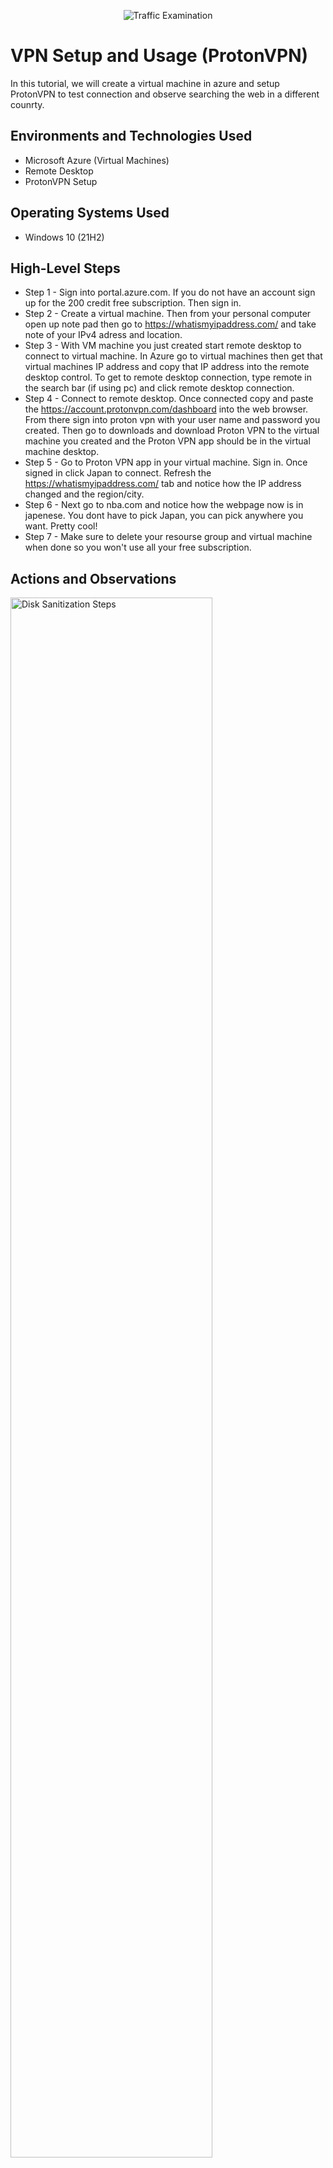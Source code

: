 <p align="center">
<img src="https://cdn.pixabay.com/photo/2019/11/19/08/44/map-4636843_960_720.jpg" alt="Traffic Examination"/>
</p>

<h1>VPN Setup and Usage (ProtonVPN)</h1>
In this tutorial, we will create a virtual machine in azure and setup ProtonVPN to test connection and observe searching the web in a different counrty. <br />




<h2>Environments and Technologies Used</h2>

- Microsoft Azure (Virtual Machines)
- Remote Desktop
- ProtonVPN Setup


<h2>Operating Systems Used </h2>

- Windows 10 (21H2)


<h2>High-Level Steps</h2>

- Step 1 - Sign into portal.azure.com. If you do not have an account sign up for the 200 credit free subscription. Then sign in.
- Step 2 - Create a virtual machine. Then from your personal computer open up note pad then go to https://whatismyipaddress.com/ and take note of your IPv4 adress and location.
- Step 3 - With VM machine you just created start remote desktop to connect to virtual machine. In Azure go to virtual machines then get that virtual machines IP address and copy that IP address into the remote desktop control. To get to remote desktop connection, type remote in the search bar (if using pc) and click remote desktop connection.
- Step 4 - Connect to remote desktop. Once connected copy and paste the https://account.protonvpn.com/dashboard into the web browser. From there sign into proton vpn with your user name and password you created. Then go to downloads and download Proton VPN to the virtual machine you created and the Proton VPN app should be in the virtual machine desktop.  
- Step 5 - Go to Proton VPN app in your virtual machine. Sign in. Once signed in click Japan to connect. Refresh the https://whatismyipaddress.com/ tab and notice how the IP address changed and the region/city.
- Step 6 - Next go to nba.com and notice how the webpage now is in japenese. You dont have to pick Japan, you can pick anywhere you want. Pretty cool!
- Step 7 - Make sure to delete your resourse group and virtual machine when done so you won't use all your free subscription.
<h2>Actions and Observations</h2>

<p>
<img src="https://i.imgur.com/htTFmDA.png" height="80%" width="80%" alt="Disk Sanitization Steps"/>
</p>
<p>
Sign into portal.azure.com. After signing in look above to find Virtual Machines and click create Virtual Machines (VMs). 
</p>
<br />

<p>
<img src="https://i.imgur.com/WdiyvR1.png" height="80%" width="80%" alt="Disk Sanitization Steps"/>
</p>
<p>
Create the Virtual Machine (VM) and make region something else other than your region/country. Keep tabs of the note pad that you wrote your original region/city and IPv4 address.
</p>
<br />

<p>
<img src="https://i.imgur.com/IbG0HwY.png" height="80%" width="80%" alt="Disk Sanitization Steps"/>
</p>
<p>
After creating virtual machine I made my region Norway east zone 1 with 4 vpu's with windows 10 pro.
</p>
<br />
<p>
<img src="https://i.imgur.com/ac1aPqe.png" height="80%" width="80%" alt="Disk Sanitization Steps"/>
</p>
<p>
Here is how it looks when you get to remote desktop connection. Paste the IP address from the virtual machine you just made. Connect to the virtual machine and from there type in https://whatismyipaddress.com/ and get the new IP address, region and city.
</p>
<br />
<p>
<img src="https://i.imgur.com/rXuMCr5.png" height="80%" width="80%" alt="Disk Sanitization Steps"/>
</p>
<p>
Once connected copy and paste the https://account.protonvpn.com/dashboard into the web browser. From there sign into proton vpn with your user name and password you created. Then go to downloads and download Proton VPN to the virtual machine you created and the Proton VPN app should be in the virtual machine desktop. 
</p>
<br />
<p>
<img src="https://i.imgur.com/MlsoL5K.png" height="80%" width="80%" alt="Disk Sanitization Steps"/>
</p>
<p>
Notice how before your IP address was different and it was from oslo Norway. Open the Proton VPN app and click connect to japan.
</p>
<br />
<img src="https://i.imgur.com/ijEPJmW.png" height="80%" width="80%" alt="Disk Sanitization Steps"/>
</p>
<p>
Now go back to https://whatismyipaddress.com/ and refresh the page. Notice now the IP address is different now and now the region/city is Japan. 
</p>
<br /><img src="https://i.imgur.com/ufqxfo4.png" height="80%" width="80%" alt="Disk Sanitization Steps"/>
</p>
<p>
Open a new tab and go to nba.com to observe the website in japenese. Since your using a vpn from Japan, now when you surf the web everything will mainly be in japenese.
</p>
<br />
</p>
<br /><img src="https://i.imgur.com/OXXsAtt.png" height="80%" width="80%" alt="Disk Sanitization Steps"/>
</p>
<p>
Make sure to go to Portal.Azure.com and delete resource group and Virtual Machine so you dont use up all of your credits.
</p>
<br />
